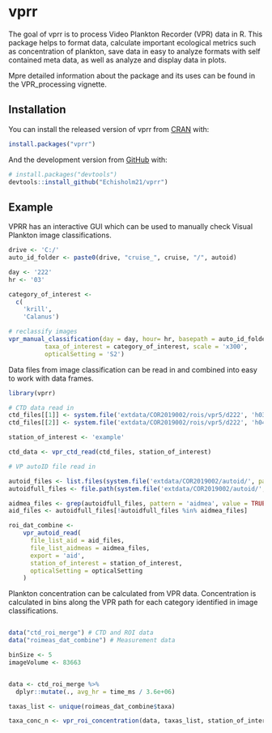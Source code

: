 
<!-- README.md is generated from README.Rmd. Please edit that file -->

# vprr

<!-- badges: start -->

<!-- badges: end -->

The goal of vprr is to process Video Plankton Recorder (VPR) data in R.
This package helps to format data, calculate important ecological
metrics such as concentration of plankton, save data in easy to analyze
formats with self contained meta data, as well as analyze and display
data in plots.

Mpre detailed information about the package and its uses can be found in
the VPR\_processing vignette.

## Installation

You can install the released version of vprr from
[CRAN](https://CRAN.R-project.org) with:

``` r
install.packages("vprr")
```

And the development version from [GitHub](https://github.com/) with:

``` r
# install.packages("devtools")
devtools::install_github("Echisholm21/vprr")
```

## Example

VPRR has an interactive GUI which can be used to manually check Visual
Plankton image classifications.

``` r
drive <- 'C:/'
auto_id_folder <- paste0(drive, "cruise_", cruise, "/", autoid)

day <- '222' 
hr <- '03'

category_of_interest <-
  c(
    'krill',
    'Calanus')

# reclassify images
vpr_manual_classification(day = day, hour= hr, basepath = auto_id_folder,gr = FALSE, 
          taxa_of_interest = category_of_interest, scale = 'x300',
          opticalSetting = 'S2')
```

Data files from image classification can be read in and combined into
easy to work with data frames.

``` r
library(vprr)

# CTD data read in 
ctd_files[[1]] <- system.file('extdata/COR2019002/rois/vpr5/d222', 'h03ctd.dat', package = 'vprr', mustWork = TRUE)
ctd_files[[2]] <- system.file('extdata/COR2019002/rois/vpr5/d222', 'h04ctd.dat', package = 'vprr', mustWork = TRUE)

station_of_interest <- 'example'

ctd_data <- vpr_ctd_read(ctd_files, station_of_interest)

# VP autoID file read in 

autoid_files <- list.files(system.file('extdata/COR2019002/autoid/', package = 'vprr'), recursive = TRUE)
autoidfull_files <- file.path(system.file('extdata/COR2019002/autoid/', package = 'vprr'), autoid_files)

aidmea_files <- grep(autoidfull_files, pattern = 'aidmea', value = TRUE)
aid_files <- autoidfull_files[!autoidfull_files %in% aidmea_files]

roi_dat_combine <-
    vpr_autoid_read(
      file_list_aid = aid_files,
      file_list_aidmeas = aidmea_files,
      export = 'aid',
      station_of_interest = station_of_interest,
      opticalSetting = opticalSetting
    )
```

Plankton concentration can be calculated from VPR data. Concentration is
calculated in bins along the VPR path for each category identified in
image classifications.

``` r

data("ctd_roi_merge") # CTD and ROI data
data("roimeas_dat_combine") # Measurement data

binSize <- 5
imageVolume <- 83663


data <- ctd_roi_merge %>%
  dplyr::mutate(., avg_hr = time_ms / 3.6e+06)

taxas_list <- unique(roimeas_dat_combine$taxa)

taxa_conc_n <- vpr_roi_concentration(data, taxas_list, station_of_interest, binSize, imageVolume)
```
